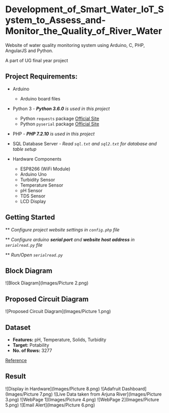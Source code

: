 # Development_of_Smart_Water_IoT_System_to_Assess_and-Monitor_the_Quality_of_River_Water

Website of water quality monitoring system using Arduino, C, PHP, AngularJS and Python.

A part of UG final year project


## Project Requirements:
* Arduino 
    * Arduino board files
    
* Python 3 - _**Python 3.6.0** is used in this project_
    * Python ```requests``` package [Official Site](http://docs.python-requests.org/en/v2.7.0/user/install/)
    * Python ```pyserial``` package [Official Site](https://pyserial.readthedocs.io/en/latest/pyserial.html)
    
* PHP - _**PHP 7.2.10** is used in this project_

* SQL Database Server - _Read ```sql.txt``` and ```sql2.txt``` for database and table setup_

* Hardware Components
    * ESP8266 (WiFi Module)
    * Arduino Uno
    * Turbidity Sensor
    * Temperature Sensor
    * pH Sensor
    * TDS Sensor
    * LCD Display


## Getting Started
** _Configure project website settings in ```config.php``` file_

** _Configure arduino **serial port** and **website host address** in ```serialread.py``` file_

** _Run/Open ```serialread.py```_


## Block Diagram
![Block Diagram](Images/Picture 2.png)


## Proposed Circuit Diagram

![Proposed Circuit Diagram](Images/Picture 1.png)


## Dataset
* **Features:** pH, Temperature, Solids, Turbidity
* **Target:** Potability
* **No. of Rows:** 3277

[Reference](https://www.kaggle.com/datasets/uom190346a/water-quality-and-potability)

## Result

![Display in Hardware](Images/Picture 8.png)
![Adafruit Dashboard](Images/Picture 7.png)
![Live Data taken from Arjuna River](Images/Picture 3.png)
![WebPage 1](Images/Picture 4.png)
![WebPage 2](Images/Picture 5.png)
![Email Alert](Images/Picture 6.png)

